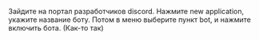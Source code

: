 Зайдите на портал разработчиков discord. Нажмите new application, укажите название боту. Потом в меню выберите пункт bot, и нажмите включить бота. (Как-то так)
